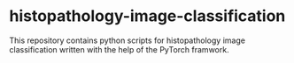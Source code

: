 # histopathology-image-classification
This repository contains python scripts for histopathology image classification written with the help of the PyTorch framwork.
